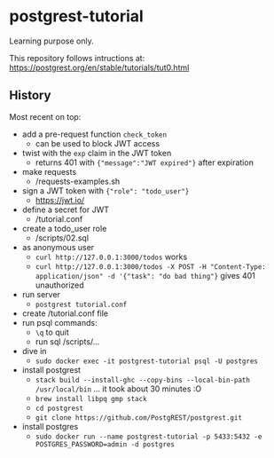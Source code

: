 # postgrest-tutorial

Learning purpose only.

This repository follows intructions at: https://postgrest.org/en/stable/tutorials/tut0.html

## History

Most recent on top:

- add a pre-request function `check_token`
  - can be used to block JWT access
- twist with the `exp` claim in the JWT token
  - returns 401 with `{"message":"JWT expired"}` after expiration
- make requests
  - /requests-examples.sh
- sign a JWT token with `{"role": "todo_user"}`
  - https://jwt.io/
- define a secret for JWT
  - /tutorial.conf
- create a todo_user role
  - /scripts/02.sql
- as anonymous user
  - `curl http://127.0.0.1:3000/todos` works
  - `curl http://127.0.0.1:3000/todos -X POST -H "Content-Type: application/json" -d '{"task": "do bad thing"}` gives 401 unauthorized
- run server
  - `postgrest tutorial.conf`
- create /tutorial.conf file
- run psql commands:
  - `\q` to quit
  - run sql /scripts/...
- dive in
  - `sudo docker exec -it postgrest-tutorial psql -U postgres`
- install postgrest
  - `stack build --install-ghc --copy-bins --local-bin-path /usr/local/bin` ... it took about 30 minutes :O
  - `brew install libpq gmp stack`
  - `cd postgrest`
  - `git clone https://github.com/PostgREST/postgrest.git`
- install postgres
  - `sudo docker run --name postgrest-tutorial -p 5433:5432 -e POSTGRES_PASSWORD=admin -d postgres`
